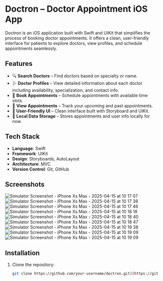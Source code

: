 # Doctron – Doctor Appointment iOS App

Doctron is an iOS application built with Swift and UIKit that simplifies the process of booking doctor appointments. It offers a clean, user-friendly interface for patients to explore doctors, view profiles, and schedule appointments seamlessly.

## Features

- 🔍 **Search Doctors** – Find doctors based on specialty or name.
- 🩺 **Doctor Profiles** – View detailed information about each doctor including availability, specialization, and contact info.
- 📅 **Book Appointments** – Schedule appointments with available time slots.
- 📖 **View Appointments** – Track your upcoming and past appointments.
- 🧭 **User-Friendly UI** – Clean interface built with Storyboard and UIKit.
- 💾 **Local Data Storage** – Stores appointments and user info locally for now.

## Tech Stack

- **Language**: Swift
- **Framework**: UIKit
- **Design**: Storyboards, AutoLayout
- **Architecture**: MVC
- **Version Control**: Git, GitHub

## Screenshots
![Simulator Screenshot - iPhone Xs Max - 2025-04-15 at 10 17 07](https://github.com/user-attachments/assets/d71554a3-97da-4977-acee-16bc4e3a7391)
![Simulator Screenshot - iPhone Xs Max - 2025-04-15 at 10 17 38](https://github.com/user-attachments/assets/307da338-c591-4e35-bdf5-9381009e04a8)
![Simulator Screenshot - iPhone Xs Max - 2025-04-15 at 10 17 46](https://github.com/user-attachments/assets/2bd93235-ac4e-4faa-a2f0-43455e830904)
![Simulator Screenshot - iPhone Xs Max - 2025-04-15 at 10 18 18](https://github.com/user-attachments/assets/324b59b1-f823-4f80-92e1-3488dc7e042d)
![Simulator Screenshot - iPhone Xs Max - 2025-04-15 at 10 18 40](https://github.com/user-attachments/assets/c070de3d-0153-4e97-b1ae-9a703aac53fa)
![Simulator Screenshot - iPhone Xs Max - 2025-04-15 at 10 18 47](https://github.com/user-attachments/assets/594afe31-b965-439e-9ae2-02e6b15c7495)
![Simulator Screenshot - iPhone Xs Max - 2025-04-15 at 10 19 38](https://github.com/user-attachments/assets/9ebb6d08-087d-404f-b416-3cae199e7fe1)
![Simulator Screenshot - iPhone Xs Max - 2025-04-15 at 10 19 09](https://github.com/user-attachments/assets/f6652bcb-6a12-45d5-a2bd-0043026b6765)
![Simulator Screenshot - iPhone Xs Max - 2025-04-15 at 10 19 09](https://github.com/user-attachments/assets/79008631-21cb-452c-bd2b-8fb90a777d04)


## Installation

1. Clone the repository:
   ```bash
   git clone https://github.com/your-username/doctron.git](https://github.com/armankhanpathan/DoctronProject1
